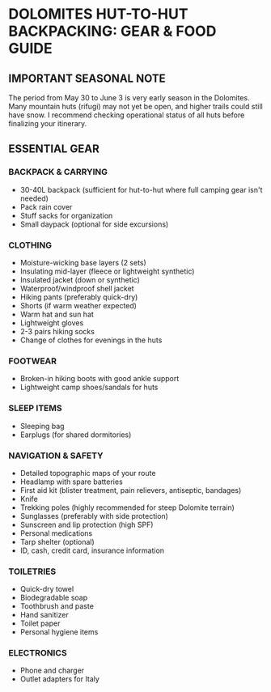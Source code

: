 # DOLOMITES HUT-TO-HUT BACKPACKING: GEAR & FOOD GUIDE

## IMPORTANT SEASONAL NOTE

The period from May 30 to June 3 is very early season in the Dolomites. Many
mountain huts (rifugi) may not yet be open, and higher trails could still have
snow. I recommend checking operational status of all huts before finalizing
your itinerary.

## ESSENTIAL GEAR

### BACKPACK & CARRYING

- 30-40L backpack (sufficient for hut-to-hut where full camping gear isn't needed)
- Pack rain cover
- Stuff sacks for organization
- Small daypack (optional for side excursions)

### CLOTHING

- Moisture-wicking base layers (2 sets)
- Insulating mid-layer (fleece or lightweight synthetic)
- Insulated jacket (down or synthetic)
- Waterproof/windproof shell jacket
- Hiking pants (preferably quick-dry)
- Shorts (if warm weather expected)
- Warm hat and sun hat
- Lightweight gloves
- 2-3 pairs hiking socks
- Change of clothes for evenings in the huts

### FOOTWEAR

- Broken-in hiking boots with good ankle support
- Lightweight camp shoes/sandals for huts

### SLEEP ITEMS

- Sleeping bag
- Earplugs (for shared dormitories)

### NAVIGATION & SAFETY

- Detailed topographic maps of your route
- Headlamp with spare batteries
- First aid kit (blister treatment, pain relievers, antiseptic, bandages)
- Knife
- Trekking poles (highly recommended for steep Dolomite terrain)
- Sunglasses (preferably with side protection)
- Sunscreen and lip protection (high SPF)
- Personal medications
- Tarp shelter (optional)
- ID, cash, credit card, insurance information

### TOILETRIES

- Quick-dry towel
- Biodegradable soap
- Toothbrush and paste
- Hand sanitizer
- Toilet paper
- Personal hygiene items

### ELECTRONICS

- Phone and charger
- Outlet adapters for Italy

